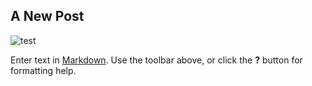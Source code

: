 
## A New Post

![test](/static/images/Screen%20Shot%202014-08-11%20at%202.16.05%20PM.png)

Enter text in [Markdown](http://daringfireball.net/projects/markdown/). Use the toolbar above, or click the **?** button for formatting help.

